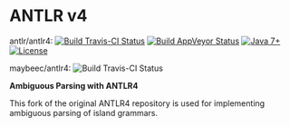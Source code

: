 # ANTLR v4

antlr/antlr4: [![Build Travis-CI Status](https://travis-ci.org/antlr/antlr4.png?branch=master)](https://travis-ci.org/antlr/antlr4) [![Build AppVeyor  Status](https://ci.appveyor.com/api/projects/status/5acpbx1pg7bhgh8v/branch/master?svg=true)](https://ci.appveyor.com/project/parrt/antlr4) [![Java 7+](https://img.shields.io/badge/java-7+-4c7e9f.svg)](http://java.oracle.com) [![License](https://img.shields.io/badge/license-BSD-blue.svg)](https://raw.githubusercontent.com/antlr/antlr4/master/LICENSE.txt)

maybeec/antlr4: ![Build Travis-CI Status](https://travis-ci.org/maybeec/antlr4.png?branch=ambiguous-parsing)

**Ambiguous Parsing with ANTLR4**

This fork of the original ANTLR4 repository is used for implementing ambiguous parsing of island grammars.
